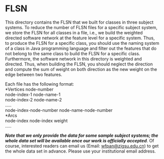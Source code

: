 # FLSN
This directory contains the FLSN that we built for classes in three subject systems. To reduce the number of FLSN files for a specific subject system, we store the FLSN for all classes in a file, i.e., we build the weighted directed software network at the feature level for a specific system. Thus, to produce the FLSN for a specific class, you should use the naming system of a class in Java programming language and filter out the features that do not belong to the same class to build the FLSN for a specific class. Furthermore, the software network in this directory is weighted and directed. Thus, when building the FLSN, you should neglect the direction and compute the sum of weight on both direction as the new weight on the edge between two features.

Each file has the following format:<br/>
*Vertices node-number<br/>
node-index-1 node-name-1<br/>
node-index-2 node-name-2<br/>
.....<br/>
node-index-node-number node-name-node-number<br/>
*Arcs<br/>
node-index node-index weight<br/>
.....<br/>

***Note that we only provide the data for some sample subject systems; the whole data set will be available once our work is officially accepted***. Of course, interested readers can email us (Email: wfpan@zjgsu.edu.cn) to get the whole data set in advance. Please use your institutional email address.